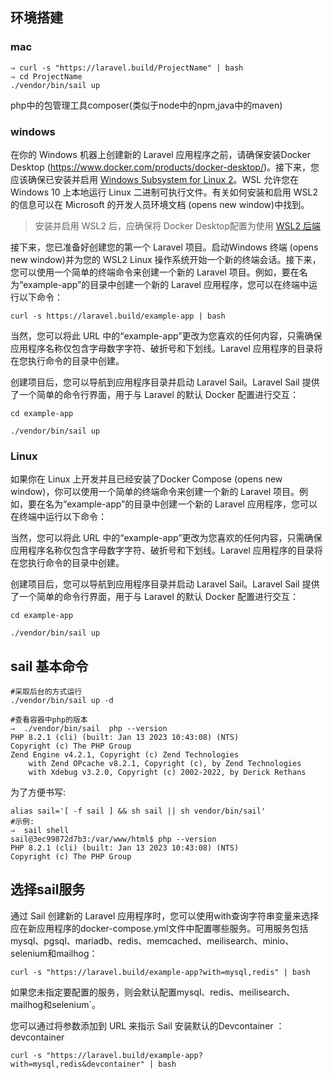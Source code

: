


## 环境搭建

### mac

```shell
⇒ curl -s "https://laravel.build/ProjectName" | bash
⇒ cd ProjectName
./vendor/bin/sail up

```

php中的包管理工具composer(类似于node中的npm,java中的maven)


### windows

在你的 Windows 机器上创建新的 Laravel 应用程序之前，请确保安装Docker Desktop (https://www.docker.com/products/docker-desktop/)。接下来，您应该确保已安装并启用 [Windows Subsystem for Linux 2](https://learn.microsoft.com/en-us/windows/wsl/install)。WSL 允许您在 Windows 10 上本地运行 Linux 二进制可执行文件。有关如何安装和启用 WSL2 的信息可以在 Microsoft 的开发人员环境文档 (opens new window)中找到。

>安装并启用 WSL2 后，应确保将 Docker Desktop配置为使用 [WSL2 后端](https://docs.docker.com/desktop/windows/wsl/)

接下来，您已准备好创建您的第一个 Laravel 项目。启动Windows 终端 (opens new window)并为您的 WSL2 Linux 操作系统开始一个新的终端会话。接下来，您可以使用一个简单的终端命令来创建一个新的 Laravel 项目。例如，要在名为“example-app”的目录中创建一个新的 Laravel 应用程序，您可以在终端中运行以下命令：

```shell
curl -s https://laravel.build/example-app | bash
```
当然，您可以将此 URL 中的“example-app”更改为您喜欢的任何内容，只需确保应用程序名称仅包含字母数字字符、破折号和下划线。Laravel 应用程序的目录将在您执行命令的目录中创建。

创建项目后，您可以导航到应用程序目录并启动 Laravel Sail。Laravel Sail 提供了一个简单的命令行界面，用于与 Laravel 的默认 Docker 配置进行交互：

```shell
cd example-app
 
./vendor/bin/sail up
```


### Linux

如果你在 Linux 上开发并且已经安装了Docker Compose (opens new window)，你可以使用一个简单的终端命令来创建一个新的 Laravel 项目。例如，要在名为“example-app”的目录中创建一个新的 Laravel 应用程序，您可以在终端中运行以下命令：

当然，您可以将此 URL 中的“example-app”更改为您喜欢的任何内容，只需确保应用程序名称仅包含字母数字字符、破折号和下划线。Laravel 应用程序的目录将在您执行命令的目录中创建。

创建项目后，您可以导航到应用程序目录并启动 Laravel Sail。Laravel Sail 提供了一个简单的命令行界面，用于与 Laravel 的默认 Docker 配置进行交互：

```shell
cd example-app
 
./vendor/bin/sail up
```


## sail 基本命令

```shell
#采取后台的方式运行
./vendor/bin/sail up -d

#查看容器中php的版本
⇒  ./vendor/bin/sail  php --version
PHP 8.2.1 (cli) (built: Jan 13 2023 10:43:08) (NTS)
Copyright (c) The PHP Group
Zend Engine v4.2.1, Copyright (c) Zend Technologies
    with Zend OPcache v8.2.1, Copyright (c), by Zend Technologies
    with Xdebug v3.2.0, Copyright (c) 2002-2022, by Derick Rethans
```

为了方便书写:
```shell
alias sail='[ -f sail ] && sh sail || sh vendor/bin/sail'
#示例:
⇒  sail shell
sail@3ec99872d7b3:/var/www/html$ php --version
PHP 8.2.1 (cli) (built: Jan 13 2023 10:43:08) (NTS)
Copyright (c) The PHP Group

```


## 选择sail服务

通过 Sail 创建新的 Laravel 应用程序时，您可以使用with查询字符串变量来选择应在新应用程序的docker-compose.yml文件中配置哪些服务。可用服务包括mysql、pgsql、mariadb、redis、memcached、meilisearch、minio、selenium和mailhog：

```shell
curl -s "https://laravel.build/example-app?with=mysql,redis" | bash
```

如果您未指定要配置的服务，则会默认配置mysql、redis、meilisearch、mailhog和selenium`。

您可以通过将参数添加到 URL 来指示 Sail 安装默认的Devcontainer ：devcontainer


```shell
curl -s "https://laravel.build/example-app?with=mysql,redis&devcontainer" | bash
```






